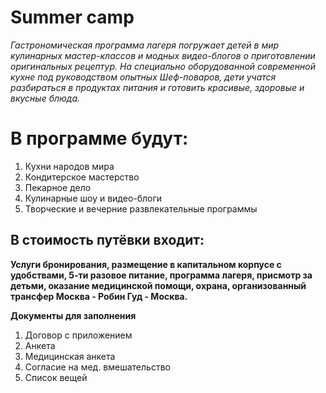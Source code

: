 # Summer camp
*Гастрономическая программа лагеря погружает детей в мир кулинарных мастер-классов и модных видео-блогов о приготовлении оригинальных рецептур. На специально оборудованной современной кухне под руководством опытных Шеф-поваров, дети учатся разбираться в продуктах питания и готовить красивые, здоровые и вкусные блюда.*

# В программе будут:
1. Кухни народов мира
2. Кондитерское мастерство
3. Пекарное дело
4. Кулинарные шоу и видео-блоги
5. Творческие и вечерние развлекательные программы

## В стоимость путёвки входит:
**Услуги бронирования, размещение в капитальном корпусе с удобствами, 5-ти разовое питание, программа лагеря, присмотр за детьми, оказание медицинской помощи, охрана, организованный трансфер Москва - Робин Гуд - Москва.**

__Документы для заполнения__
1. Договор с приложением
2. Анкета
3. Медицинская анкета
4. Согласие на мед. вмешательство
5. Список вещей

